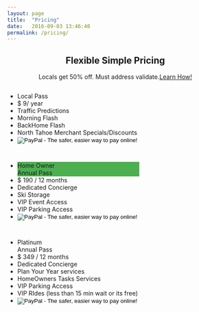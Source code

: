 ```yaml
---
layout: page
title:  "Pricing"
date:   2016-09-03 13:46:40
permalink: /pricing/
---
```


<h2 style="text-align:center">Flexible Simple Pricing</h2>
<p style="text-align:center">Locals get 50% off. Must address validate.<a href="https://www.ntahoe.com/validate-primary-address/" target="_blank">Learn How!</a></p>

<div class="columns">
  <ul class="price">
    <li class="header">Local Pass </li>
    <li class="grey">$ 9/ year</li>
    <li>Traffic Predictions</li>
    <li>Morning Flash</li>
    <li>BackHome Flash</li>
    <li>North Tahoe Merchant Specials/Discounts</li>
    <li class="grey"><form action="https://www.paypal.com/cgi-bin/webscr" method="post" target="_top">
<input type="hidden" name="cmd" value="_s-xclick">
<input type="hidden" name="hosted_button_id" value="YNT63SPK3S6WU">
<input type="image" src="https://www.paypalobjects.com/en_US/i/btn/btn_subscribeCC_LG.gif" border="0" name="submit" alt="PayPal - The safer, easier way to pay online!">
<img alt="" border="0" src="https://www.paypalobjects.com/en_US/i/scr/pixel.gif" width="1" height="1">
</form></li>
  </ul>
</div>

<div class="columns">
  <ul class="price">
    <li class="header" style="background-color:#4CAF50">Home Owner<br> Annual Pass</li>
    <li class="grey">$ 190 / 12 months</li>
    <li>Dedicated Concierge</li>
    <li>Ski Storage</li>
    <li>VIP Event Access </li>
    <li>VIP Parking Access</li>
    <li class="grey"><form action="https://www.paypal.com/cgi-bin/webscr" method="post" target="_top">
<input type="hidden" name="cmd" value="_s-xclick">
<input type="hidden" name="hosted_button_id" value="YNT63SPK3S6WU">
<input type="image" src="https://www.paypalobjects.com/en_US/i/btn/btn_subscribeCC_LG.gif" border="0" name="submit" alt="PayPal - The safer, easier way to pay online!">
<img alt="" border="0" src="https://www.paypalobjects.com/en_US/i/scr/pixel.gif" width="1" height="1">
</form>
</li>
  </ul>
</div>

<div class="columns">
  <ul class="price">
    <li class="header">Platinum <br>Annual Pass</li>
    <li class="grey">$ 349 / 12 months</li>
    <li>Dedicated Concierge</li>
    <li>Plan Your Year services</li>
    <li>HomeOwners Tasks Services </li>
    <li>VIP Parking Access </li>
    <li>VIP RIdes (less than 15 min wait or its free)</li>
    <li class="grey"><form action="https://www.paypal.com/cgi-bin/webscr" method="post" target="_top">
<input type="hidden" name="cmd" value="_s-xclick">
<input type="hidden" name="hosted_button_id" value="YNT63SPK3S6WU">
<input type="image" src="https://www.paypalobjects.com/en_US/i/btn/btn_subscribeCC_LG.gif" border="0" name="submit" alt="PayPal - The safer, easier way to pay online!">
<img alt="" border="0" src="https://www.paypalobjects.com/en_US/i/scr/pixel.gif" width="1" height="1">
</form></li>
  </ul>
</div>

<script type="text/javascript">
    window._chatlio = window._chatlio||[];
    !function(){ var t=document.getElementById("chatlio-widget-embed");if(t&&window.ChatlioReact&&_chatlio.init)return void _chatlio.init(t,ChatlioReact);for(var e=function(t){return function(){_chatlio.push([t].concat(arguments)) }},i=["configure","identify","track","show","hide","isShown","isOnline"],a=0;a<i.length;a++)_chatlio[i[a]]||(_chatlio[i[a]]=e(i[a]));var n=document.createElement("script"),c=document.getElementsByTagName("script")[0];n.id="chatlio-widget-embed",n.src="https://w.chatlio.com/w.chatlio-widget.js",n.async=!0,n.setAttribute("data-embed-version","2.1");
       n.setAttribute('data-widget-id','f2c7bbb2-e7f3-47f5-55b6-6f6a6ddaa79e');
       c.parentNode.insertBefore(n,c);
    }();
</script>

